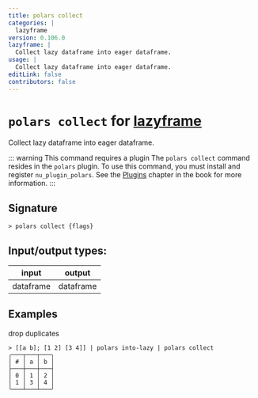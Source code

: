 ```yaml
---
title: polars collect
categories: |
  lazyframe
version: 0.106.0
lazyframe: |
  Collect lazy dataframe into eager dataframe.
usage: |
  Collect lazy dataframe into eager dataframe.
editLink: false
contributors: false
---
```

<!-- This file is automatically generated. Please edit the command in https://github.com/nushell/nushell instead. -->

# `polars collect` for [lazyframe](/commands/categories/lazyframe.md)

<div class='command-title'>Collect lazy dataframe into eager dataframe.</div>

::: warning This command requires a plugin
The `polars collect` command resides in the `polars` plugin.
To use this command, you must install and register `nu_plugin_polars`.
See the [Plugins](/book/plugins.html) chapter in the book for more information.
:::


## Signature

```> polars collect {flags} ```


## Input/output types:

| input     | output    |
| --------- | --------- |
| dataframe | dataframe |
## Examples

drop duplicates
```nu
> [[a b]; [1 2] [3 4]] | polars into-lazy | polars collect
╭───┬───┬───╮
│ # │ a │ b │
├───┼───┼───┤
│ 0 │ 1 │ 2 │
│ 1 │ 3 │ 4 │
╰───┴───┴───╯

```
